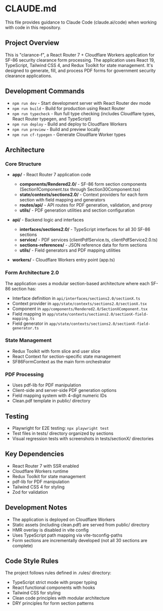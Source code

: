 # CLAUDE.md

This file provides guidance to Claude Code (claude.ai/code) when working with code in this repository.

## Project Overview

This is "clarance-f", a React Router 7 + Cloudflare Workers application for SF-86 security clearance form processing. The application uses React 19, TypeScript, Tailwind CSS 4, and Redux Toolkit for state management. It's designed to generate, fill, and process PDF forms for government security clearance applications.

## Development Commands

- `npm run dev` - Start development server with React Router dev mode
- `npm run build` - Build for production using React Router
- `npm run typecheck` - Run full type checking (includes Cloudflare types, React Router typegen, and TypeScript)
- `npm run deploy` - Build and deploy to Cloudflare Workers
- `npm run preview` - Build and preview locally
- `npm run cf-typegen` - Generate Cloudflare Worker types

## Architecture

### Core Structure
- **app/** - React Router 7 application code
  - **components/Rendered2.0/** - SF-86 form section components (Section1Component.tsx through Section30Component.tsx)
  - **state/contexts/sections2.0/** - Context providers for each form section with field mapping and generators
  - **routes/api/** - API routes for PDF generation, validation, and proxy
  - **utils/** - PDF generation utilities and section configuration

- **api/** - Backend logic and interfaces
  - **interfaces/sections2.0/** - TypeScript interfaces for all 30 SF-86 sections
  - **service/** - PDF services (clientPdfService.ts, clientPdfService2.0.ts)
  - **sections-references/** - JSON reference data for form sections
  - **utils/** - Field generators and PDF mapping utilities

- **workers/** - Cloudflare Workers entry point (app.ts)

### Form Architecture 2.0
The application uses a modular section-based architecture where each SF-86 section has:
- Interface definition in `api/interfaces/sections2.0/sectionX.ts`
- Context provider in `app/state/contexts/sections2.0/sectionX.tsx`
- Component in `app/components/Rendered2.0/SectionXComponent.tsx`
- Field mapping in `app/state/contexts/sections2.0/sectionX-field-mapping.ts`
- Field generator in `app/state/contexts/sections2.0/sectionX-field-generator.ts`

### State Management
- Redux Toolkit with form slice and user slice
- React Context for section-specific state management
- SF86FormContext as the main form orchestrator

### PDF Processing
- Uses pdf-lib for PDF manipulation
- Client-side and server-side PDF generation options
- Field mapping system with 4-digit numeric IDs
- Clean.pdf template in public/ directory

## Testing

- Playwright for E2E testing: `npx playwright test`
- Test files in tests/ directory organized by sections
- Visual regression tests with screenshots in tests/sectionX/ directories

## Key Dependencies

- React Router 7 with SSR enabled
- Cloudflare Workers runtime
- Redux Toolkit for state management
- pdf-lib for PDF manipulation
- Tailwind CSS 4 for styling
- Zod for validation

## Development Notes

- The application is deployed on Cloudflare Workers
- Static assets (including clean.pdf) are served from public/ directory
- HMR overlay is disabled in vite config
- Uses TypeScript path mapping via vite-tsconfig-paths
- Form sections are incrementally developed (not all 30 sections are complete)

## Code Style Rules

The project follows rules defined in .rules/ directory:
- TypeScript strict mode with proper typing
- React functional components with hooks
- Tailwind CSS for styling
- Clean code principles with modular architecture
- DRY principles for form section patterns
